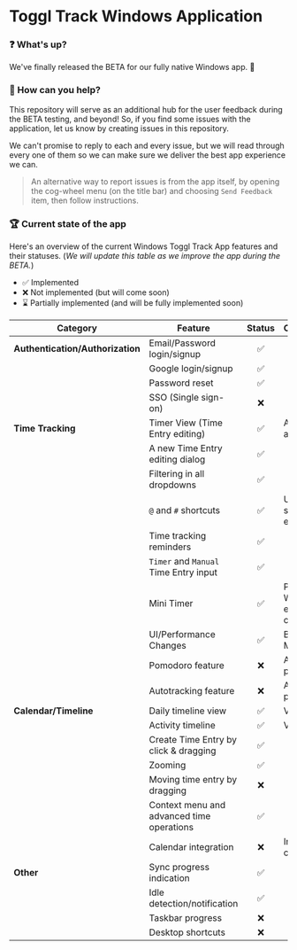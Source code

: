 # Toggl Track Windows Application

### ❓ What's up?

We've finally released the BETA for our fully native Windows app. 🎉 

### 🧰 How can you help?

This repository will serve as an additional hub for the user feedback during the BETA testing, and beyond!
So, if you find some issues with the application, let us know by creating issues in this repository.

We can't promise to reply to each and every issue, but we will read through every one of them so we can make sure we deliver the best app experience we can.

> An alternative way to report issues is from the app itself, by opening the cog-wheel menu (on the title bar) and choosing `Send Feedback` item, then follow instructions.

### 🏆 Current state of the app

Here's an overview of the current Windows Toggl Track App features and their statuses. 
(_We will update this table as we improve the app during the BETA._)

* ✅ Implemented
* ❌ Not implemented (but will come soon)
* ⌛ Partially implemented (and will be fully implemented soon)

| Category | Feature | Status | Comment/Improvement |
| - | - | :-: | - |
| **Authentication/Authorization** | Email/Password login/signup | ✅ | |
| | Google login/signup | ✅ | |
| | Password reset | ✅ | |
| | SSO (Single sign-on) | ❌ | |
| **Time Tracking** | Timer View (Time Entry editing) | ✅ | All Time Entry elements are now editable inline |
| | A new Time Entry editing dialog | ✅ | |
| | Filtering in all dropdowns | ✅ | |
| | `@` and `#` shortcuts | ✅ | Use these shortcuts to select project/tags while editing the description |
| | Time tracking reminders | ✅ | |
| | `Timer` and `Manual` Time Entry input | ✅ | |
| | Mini Timer | ✅ | Partially implemented. With improved search engine and ability to change all TE elements |
| | UI/Performance Changes | ✅ | Better performance. Minor UI changes. |
| | Pomodoro feature | ❌ | An improved version is planned, with focus UI. |
| | Autotracking feature | ❌ | An improved version is planned. |
| **Calendar/Timeline** | Daily timeline view | ✅ | Visually adjusted. |
| | Activity timeline | ✅ | Visually adjusted. |
| | Create Time Entry by click & dragging | ✅ | |
| | Zooming | ✅ | |
| | Moving time entry by dragging | ❌ | |
| | Context menu and advanced time operations | ✅ | |
| | Calendar integration | ❌ | Integration with external calendars. |
| **Other** | Sync progress indication | ✅ | |
| | Idle detection/notification | ✅ | |
| | Taskbar progress | ❌ | |
| | Desktop shortcuts | ❌ | |

